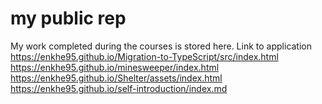 # my public rep

My work completed during the courses is stored here.
Link to application
https://enkhe95.github.io/Migration-to-TypeScript/src/index.html
https://enkhe95.github.io/minesweeper/index.html
https://enkhe95.github.io/Shelter/assets/index.html
https://enkhe95.github.io/self-introduction/index.md
